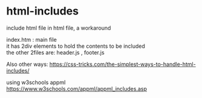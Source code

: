 # html-includes
include html file in html file, a workaround

index.htm : main file<br>
it has 2div elements to hold
 the contents to be included<br>
the other 2files are:
header.js , footer.js


Also other ways:
https://css-tricks.com/the-simplest-ways-to-handle-html-includes/

using w3schools appml
https://www.w3schools.com/appml/appml_includes.asp
